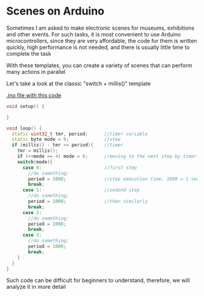 # Scenes on Arduino
Sometimes I am asked to make electronic scenes for museums, exhibitions and other events. For such tasks, it is most convenient to use Arduino microcontrollers, since they are very affordable, the code for them is written quickly, high performance is not needed, and there is usually little time to complete the task

With these templates, you can create a variety of scenes that can perform many actions in parallel

Let's take a look at the classic "switch + millis()" template


[.ino file with this code](https://github.com/Alex-Kaut/Scenes_on_Arduino/blob/main/SwitchMillis.ino)
```c++
void setup() {

}

void loop() {
  static uint32_t tmr, period;      //timer variable
  static byte mode = 0;             //step
  if (millis() - tmr >= period){    //timer
    tmr = millis();
    if (++mode >= 4) mode = 0;      //moving to the next step by timer
    switch(mode){
      case 0:                       //first step
        //do something;
        period = 1000;              //step execution time, 1000 = 1 second
        break;                      
      case 1:                       //sedond step
        //do something;
        period = 1000;              //then similarly
        break;
      case 2:
        //do something;
        period = 1000;
        break;
      case 3:
        //do something;
        period = 1000;
        break;
    }
  }
}
```
Such code can be difficult for beginners to understand, therefore, we will analyze it in more detail

